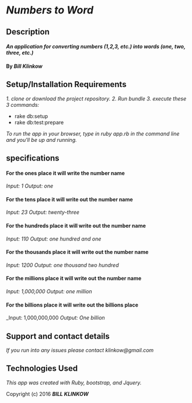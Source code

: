 # _Numbers to Word_

## Description

#### _An application for converting numbers (1,2,3, etc.) into words (one, two, three, etc.)_

#### By _*Bill Klinkow*_

## Setup/Installation Requirements

_1. clone or download the project repository._
_2. Run bundle_
_3. execute these 3 commands:_
* rake db:setup
* rake db:test:prepare

_To run the app in your browser, type in ruby app.rb in the command line and you'll be up and running._


## specifications

#### For the ones place it will write the number name
_Input: 1_
_Output: one_

#### For the tens place it will write out the number name

_Input: 23_
_Output: twenty-three_

#### For the hundreds place it will write out the number name

_Input: 110_
_Output: one hundred and one_

#### For the thousands place it will write out the number name

_Input: 1200_
_Output: one thousand two hundred_

#### For the millions place it will write out the number name

_Input: 1,000,000_
_Output: one million_

#### For the billions place it will write out the billions place
_Input: 1,000,000,000
_Output: One billion_

## Support and contact details

_If you run into any issues please contact klinkow@gmail.com_

## Technologies Used

_This app was created with Ruby, bootstrap, and Jquery._

Copyright (c) 2016 **_BILL KLINKOW_**
